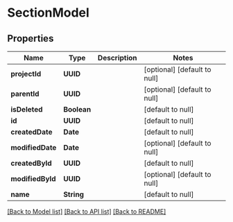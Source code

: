 # SectionModel
## Properties

| Name | Type | Description | Notes |
|------------ | ------------- | ------------- | -------------|
| **projectId** | **UUID** |  | [optional] [default to null] |
| **parentId** | **UUID** |  | [optional] [default to null] |
| **isDeleted** | **Boolean** |  | [default to null] |
| **id** | **UUID** |  | [default to null] |
| **createdDate** | **Date** |  | [default to null] |
| **modifiedDate** | **Date** |  | [optional] [default to null] |
| **createdById** | **UUID** |  | [default to null] |
| **modifiedById** | **UUID** |  | [optional] [default to null] |
| **name** | **String** |  | [default to null] |

[[Back to Model list]](../README.md#documentation-for-models) [[Back to API list]](../README.md#documentation-for-api-endpoints) [[Back to README]](../README.md)


